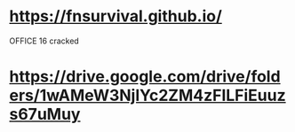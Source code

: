 # https://fnsurvival.github.io/
OFFICE 16 cracked
# https://drive.google.com/drive/folders/1wAMeW3NjlYc2ZM4zFILFiEuuzs67uMuy
